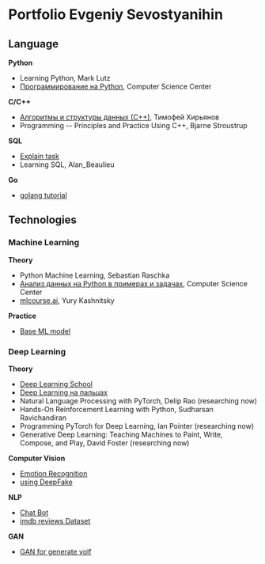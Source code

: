 # Portfolio Evgeniy Sevostyanihin

## Language

**Python** 
* Learning Python, Mark Lutz  
* [Программирование на Python](https://youtu.be/-py9GXvJk6A), Computer Science Center  

**C/C++**
* [Алгоритмы и структуры данных (С++)](https://youtu.be/MWsfHQaUzI0), Тимофей Хирьянов
* Programming -- Principles and Practice Using C++, Bjarne Stroustrup

**SQL**
* [Explain task](https://www.sql-ex.ru)
* Learning SQL, Alan_Beaulieu

**Go**
* [golang tutorial](https://golangs.org)

## Technologies

### Machine Learning

**Theory**
* Python Machine Learning, Sebastian Raschka
* [Анализ данных на Python в примерах и задачах](https://youtu.be/enpPFqcIFj8), Computer Science Center
* [mlcourse.ai](https://youtu.be/QKTuw4PNOsU), Yury Kashnitsky

**Practice**
* [Base ML model](ML.ipynb)

### Deep Learning

**Theory** 
* [Deep Learning School](https://youtu.be/4JpVc-hwPlQ)
* [Deep Learning на пальцах](https://youtu.be/_q46x0tq2FQ)
* Natural Language Processing with PyTorch, Delip Rao (researching now)
* Hands-On Reinforcement Learning with Python, Sudharsan Ravichandiran
* Programming PyTorch for Deep Learning, Ian Pointer (researching now)
* Generative Deep Learning: Teaching Machines to Paint, Write, Compose, and Play, David Foster (researching now)

**Computer Vision**
* [Emotion Recognition](https://github.com/EvgeniySevostyanihin/Emotion-Recognition)
* [using DeepFake](https://github.com/EvgeniySevostyanihin/using-DeepFake)

**NLP**
* [Chat Bot](https://github.com/EvgeniySevostyanihin/Chat-Bot)
* [imdb reviews Dataset](NLP.ipynb)

**GAN**
* [GAN for generate volf](https://github.com/EvgeniySevostyanihin/vae-wolf)
